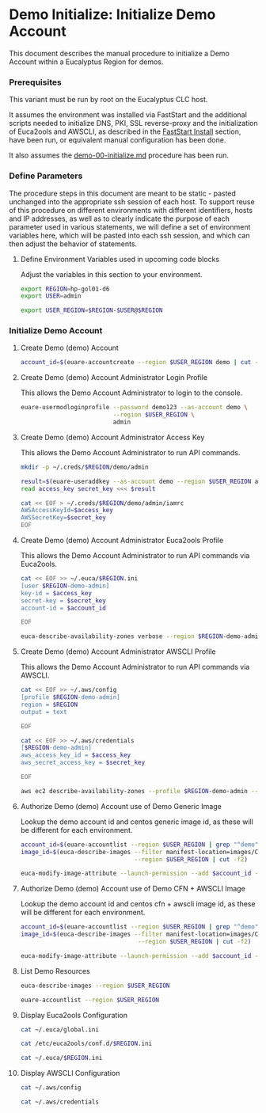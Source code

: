 # Demo Initialize: Initialize Demo Account

This document describes the manual procedure to initialize a Demo Account within a Eucalyptus
Region for demos.

### Prerequisites

This variant must be run by root on the Eucalyptus CLC host.

It assumes the environment was installed via FastStart and the additional scripts needed to
initialize DNS, PKI, SSL reverse-proxy and the initialization of Euca2ools and AWSCLI, as
described in the [FastStart Install](../../../installs/install-10-faststart) section, have
been run, or equivalent manual configuration has been done.

It also assumes the [demo-00-initialize.md](./demo-00-initialize.md) procedure has been run.

### Define Parameters

The procedure steps in this document are meant to be static - pasted unchanged into the appropriate
ssh session of each host. To support reuse of this procedure on different environments with
different identifiers, hosts and IP addresses, as well as to clearly indicate the purpose of each
parameter used in various statements, we will define a set of environment variables here, which
will be pasted into each ssh session, and which can then adjust the behavior of statements.

1. Define Environment Variables used in upcoming code blocks

    Adjust the variables in this section to your environment.

    ```bash
    export REGION=hp-gol01-d6
    export USER=admin

    export USER_REGION=$REGION-$USER@$REGION
    ```

### Initialize Demo Account

1. Create Demo (demo) Account

    ```bash
    account_id=$(euare-accountcreate --region $USER_REGION demo | cut -f2)
    ```

2. Create Demo (demo) Account Administrator Login Profile

    This allows the Demo Account Administrator to login to the console.

    ```bash
    euare-usermodloginprofile --password demo123 --as-account demo \
                              --region $USER_REGION \
                              admin
    ```

3. Create Demo (demo) Account Administrator Access Key

    This allows the Demo Account Administrator to run API commands.

    ```bash
    mkdir -p ~/.creds/$REGION/demo/admin

    result=$(euare-useraddkey --as-account demo --region $USER_REGION admin)
    read access_key secret_key <<< $result

    cat << EOF > ~/.creds/$REGION/demo/admin/iamrc
    AWSAccessKeyId=$access_key
    AWSSecretKey=$secret_key
    EOF
    ```

4. Create Demo (demo) Account Administrator Euca2ools Profile

    This allows the Demo Account Administrator to run API commands via Euca2ools.

    ```bash
    cat << EOF >> ~/.euca/$REGION.ini
    [user $REGION-demo-admin]
    key-id = $access_key
    secret-key = $secret_key
    account-id = $account_id

    EOF

    euca-describe-availability-zones verbose --region $REGION-demo-admin@$REGION
    ```

5. Create Demo (demo) Account Administrator AWSCLI Profile

    This allows the Demo Account Administrator to run API commands via AWSCLI.

    ```bash
    cat << EOF >> ~/.aws/config
    [profile $REGION-demo-admin]
    region = $REGION
    output = text

    EOF

    cat << EOF >> ~/.aws/credentials
    [$REGION-demo-admin]
    aws_access_key_id = $access_key
    aws_secret_access_key = $secret_key

    EOF

    aws ec2 describe-availability-zones --profile $REGION-demo-admin --region $REGION --output text
    ```

6. Authorize Demo (demo) Account use of Demo Generic Image

    Lookup the demo account id and centos generic image id, as these will be different for each environment.

    ```bash
    account_id=$(euare-accountlist --region $USER_REGION | grep "^demo" | cut -f2)
    image_id=$(euca-describe-images --filter manifest-location=images/CentOS-6-x86_64-GenericCloud.raw.manifest.xml \
                                    --region $USER_REGION | cut -f2)

    euca-modify-image-attribute --launch-permission --add $account_id --region $USER_REGION $image_id
    ```

7. Authorize Demo (demo) Account use of Demo CFN + AWSCLI Image

    Lookup the demo account id and centos cfn + awscli image id, as these will be different for each environment.

    ```bash
    account_id=$(euare-accountlist --region $USER_REGION | grep "^demo" | cut -f2)
    image_id=$(euca-describe-images --filter manifest-location=images/CentOS-6-x86_64-CFN-AWSCLI.raw.manifest.xml \
                                     --region $USER_REGION | cut -f2)

    euca-modify-image-attribute --launch-permission --add $account_id --region $USER_REGION $image_id
    ```

8. List Demo Resources

    ```bash
    euca-describe-images --region $USER_REGION

    euare-accountlist --region $USER_REGION
    ```

9. Display Euca2ools Configuration

    ```bash
    cat ~/.euca/global.ini

    cat /etc/euca2ools/conf.d/$REGION.ini

    cat ~/.euca/$REGION.ini
    ```

10. Display AWSCLI Configuration

    ```bash
    cat ~/.aws/config

    cat ~/.aws/credentials
    ```

